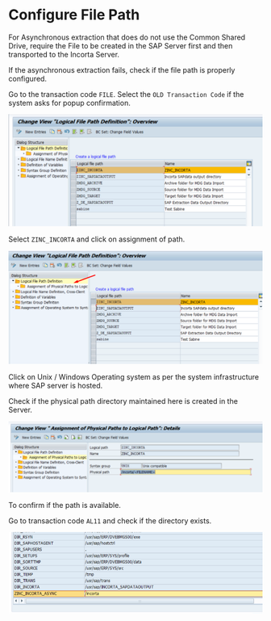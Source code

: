 # Configure File Path

For Asynchronous extraction that does do not use the Common Shared Drive, require the File to be created in the SAP Server first and then transported to the Incorta Server.

If the asynchronous extraction fails, check if the file path is properly configured.

Go to the transaction code `FILE`. Select the `OLD Transaction Code` if the system asks for popup confirmation.

<img src="sap-tables/assets/images/file-path-logical.png" width="700" />

Select `ZINC_INCORTA` and click on assignment of path.

<img src="sap-tables/assets/images/ass-of-path.png" width="700" />

Click on Unix / Windows Operating system as per the system infrastructure where SAP server is hosted.

Check if the physical path directory maintained here is created in the Server.

<img src="sap-tables/assets/images/physical-path.png" width="700" />

To confirm if the path is available.

Go to transaction code `AL11` and check if the directory exists.

<img src="sap-tables/assets/images/incorta-path.png" width="700" />

